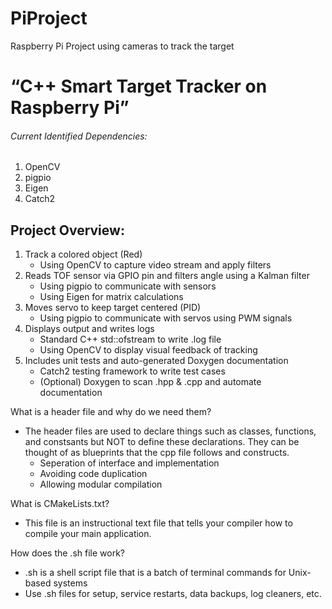 # PiProject

Raspberry Pi Project using cameras to track the target

# “C++ Smart Target Tracker on Raspberry Pi”

###### Current Identified Dependencies:

1. OpenCV
2. pigpio
3. Eigen
4. Catch2

## Project Overview:

1. Track a colored object (Red)
   - Using OpenCV to capture video stream and apply filters
2. Reads TOF sensor via GPIO pin and filters angle using a Kalman filter
   - Using pigpio to communicate with sensors
   - Using Eigen for matrix calculations
3. Moves servo to keep target centered (PID)
   - Using pigpio to communicate with servos using PWM signals
4. Displays output and writes logs
   - Standard C++ std::ofstream to write .log file
   - Using OpenCV to display visual feedback of tracking
5. Includes unit tests and auto-generated Doxygen documentation
   - Catch2 testing framework to write test cases
   - (Optional) Doxygen to scan .hpp & .cpp and automate documentation

What is a header file and why do we need them?

- The header files are used to declare things such as classes, functions, and constsants but NOT to define these declarations. They can be thought of as blueprints that the cpp file follows and constructs.
  - Seperation of interface and implementation
  - Avoiding code duplication
  - Allowing modular compilation

What is CMakeLists.txt?

- This file is an instructional text file that tells your compiler how to compile your main application.

How does the .sh file work?

- .sh is a shell script file that is a batch of terminal commands for Unix-based systems
- Use .sh files for setup, service restarts, data backups, log cleaners, etc.
